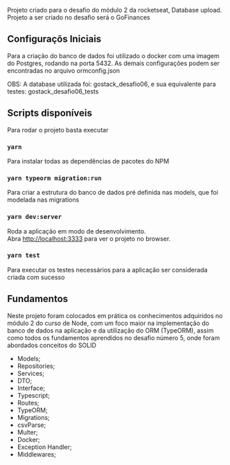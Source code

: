 Projeto criado para o desafio do módulo 2 da rocketseat, Database upload.
Projeto a ser criado no desafio será o GoFinances

## Configuraçõs Iniciais

Para a criação do banco de dados foi utilizado o docker com uma imagem do Postgres,
rodando na porta 5432. As demais configurações podem ser encontradas no arquivo ormconfig.json

OBS: A database utilizada foi: gostack_desafio06,
e sua equivalente para testes: gostack_desafio06_tests

## Scripts disponíveis

Para rodar o projeto basta executar

### `yarn`

Para instalar todas as dependências de pacotes do NPM

### `yarn typeorm migration:run`

Para criar a estrutura do banco de dados pré definida nas models,
que foi modelada nas migrations

### `yarn dev:server`

Roda a aplicação em modo de desenvolvimento.<br />
Abra [http://localhost:3333](http://localhost:3333) para ver o projeto no browser.

### `yarn test`

Para executar os testes necessários para a aplicação ser considerada criada com sucesso

## Fundamentos

Neste projeto foram colocados em prática os conhecimentos adquiridos no módulo 2 do curso de Node,
com um foco maior na implementação do banco de dados na aplicação e da utilização do ORM (TypeORM), assim como todos os fundamentos aprendidos no desafio número 5, onde foram abordados conceitos
do SOLID

- Models;
- Repositories;
- Services;
- DTO;
- Interface;
- Typescript;
- Routes;
- TypeORM;
- Migrations;
- csvParse;
- Multer;
- Docker;
- Exception Handler;
- Middlewares;
